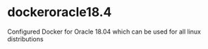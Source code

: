 # dockeroracle18.4
Configured Docker for Oracle 18.04 which can be used for all linux distributions 

